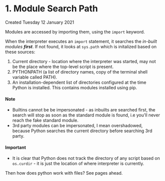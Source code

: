 # 1. Module Search Path
Created Tuesday 12 January 2021

Modules are accessed by importing them, using the ``import`` keyword.

When the interpreter executes an ``import`` statement, it searches the *in-built modules **first***. If not found, it looks at ``sys.path`` which is initalized based on these sources:

1. Current directory - location where the interpreter was started, may not be the place where the top-level script is present.
2. PYTHONPATH (a list of directory names, copy of the terminal shell variable called PATH).
3. An installation-dependent list of directories configured at the time Python is installed. This contains modules installed using pip.


#### Note

* Builtins cannot be be impersonated - as inbuilts are searched first, the search will stop as soon as the standard module is found, i.e you'll never reach the fake standard module.
* 3rd party modules can be impersonated, I mean overshadowed, because Python searches the current directory before searching 3rd party.


#### Important

* It is clear that Python does not track the directory of any script based on ``os.curdir`` - it is just the location of where interpreter is currently.

Then how does python work with files? See pages ahead.

